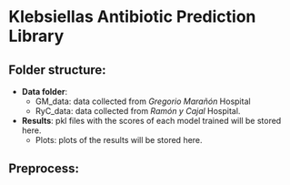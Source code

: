 # Klebsiellas Antibiotic Prediction Library

## Folder structure:

- **Data folder**:
    - GM_data: data collected from _Gregorio Marañón_ Hospital
    - RyC_data: data collected from _Ramón y Cajal_ Hospital.
- **Results**: pkl files with the scores of each model trained will be stored here.
    - Plots: plots of the results will be stored here.
    
## Preprocess:
